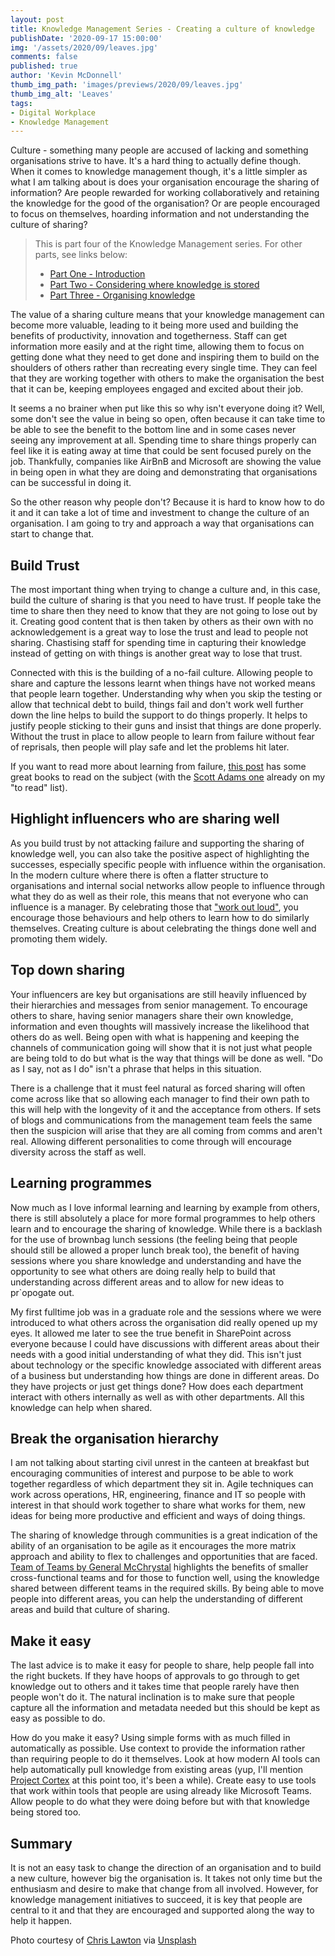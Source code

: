 ```yaml
---
layout: post
title: Knowledge Management Series - Creating a culture of knowledge
publishDate: '2020-09-17 15:00:00'
img: '/assets/2020/09/leaves.jpg'
comments: false
published: true
author: 'Kevin McDonnell'
thumb_img_path: 'images/previews/2020/09/leaves.jpg'
thumb_img_alt: 'Leaves'
tags:
- Digital Workplace
- Knowledge Management
---
```

Culture - something many people are accused of lacking and something organisations strive to have. It's a hard thing to actually define though. When it comes to knowledge management though, it's a little simpler as what I am talking about is does your organisation encourage the sharing of information? Are people rewarded for working collaboratively and retaining the knowledge for the good of the organisation? Or are people encouraged to focus on themselves, hoarding information and not understanding the culture of sharing?

> This is part four of the Knowledge Management series. For other parts, see links below:
> * [Part One - Introduction](/2020/08/12/knowledge-management-series)
> * [Part Two - Considering where knowledge is stored](/2020/09/10/knowledge-management-series-considering-where-knowledge-is-stored)
> * [Part Three - Organising knowledge](/2020/09/14/knowledge-management-organising-knowledge)

The value of a sharing culture means that your knowledge management can become more valuable, leading to it being more used and building the benefits of productivity, innovation and togetherness. Staff can get information more easily and at the right time, allowing them to focus on getting done what they need to get done and inspiring them to build on the shoulders of others rather than recreating every single time. They can feel that they are working together with others to make the organisation the best that it can be, keeping employees engaged and excited about their job.

It seems a no brainer when put like this so why isn't everyone doing it? Well, some don't see the value in being so open, often because it can take time to be able to see the benefit to the bottom line and in some cases never seeing any improvement at all. Spending time to share things properly can feel like it is eating away at time that could be sent focused purely on the job. Thankfully, companies like AirBnB and Microsoft are showing the value in being open in what they are doing and demonstrating that organisations can be successful in doing it.

So the other reason why people don't? Because it is hard to know how to do it and it can take a lot of time and investment to change the culture of an organisation. I am going to try and approach a way that organisations can start to change that.

## Build Trust

The most important thing when trying to change a culture and, in this case, build the culture of sharing is that you need to have trust. If people take the time to share then they need to know that they are not going to lose out by it. Creating good content that is then taken by others as their own with no acknowledgement is a great way to lose the trust and lead to people not sharing. Chastising staff for spending time in capturing their knowledge instead of getting on with things is another great way to lose that trust.

Connected with this is the building of a no-fail culture. Allowing people to share and capture the lessons learnt when things have not worked means that people learn together. Understanding why when you skip the testing or allow that technical debt to build, things fail and don't work well further down the line helps to build the support to do things properly. It helps to justify people sticking to their guns and insist that things are done properly. Without the trust in place to allow people to learn from failure without fear of reprisals, then people will play safe and let the problems hit later.

If you want to read more about learning from failure, [this post](https://medium.com/@ShaneLester2016/5-best-books-about-learning-from-failure-db1fe8b2fac1) has some great books to read on the subject (with the [Scott Adams one](https://www.goodreads.com/book/show/17859574-how-to-fail-at-almost-everything-and-still-win-big) already on my "to read" list).

## Highlight influencers who are sharing well

As you build trust by not attacking failure and supporting the sharing of knowledge well, you can also take the positive aspect of highlighting the successes, especially specific people with influence within the organisation. In the modern culture where there is often a flatter structure to organisations and internal social networks allow people to influence through what they do as well as their role, this means that not everyone who can influence is a manager. By celebrating those that ["work out loud"](https://www.allthingsic.com/wol/), you encourage those behaviours and help others to learn how to do similarly themselves. Creating culture is about celebrating the things done well and promoting them widely.

## Top down sharing

Your influencers are key but organisations are still heavily influenced by their hierarchies and messages from senior management. To encourage others to share, having senior managers share their own knowledge, information and even thoughts will massively increase the likelihood that others do as well. Being open with what is happening and keeping the channels of communication going will show that it is not just what people are being told to do but what is the way that things will be done as well. "Do as I say, not as I do" isn't a phrase that helps in this situation. 

There is a challenge that it must feel natural as forced sharing will often come across like that so allowing each manager to find their own path to this will help with the longevity of it and the acceptance from others. If sets of blogs and communications from the management team feels the same then the suspicion will arise that they are all coming from comms and aren't real. Allowing different personalities to come through will encourage diversity across the staff as well.

## Learning programmes

Now much as I love informal learning and learning by example from others, there is still absolutely a place for more formal programmes to help others learn and to encourage the sharing of knowledge. While there is a backlash for the use of brownbag lunch sessions (the feeling being that people should still be allowed a proper lunch break too), the benefit of having sessions where you share knowledge and understanding and have the opportunity to see what others are doing really help to build that understanding across different areas and to allow for new ideas to pr`opogate out.

My first fulltime job was in a graduate role and the sessions where we were introduced to what others across the organisation did really opened up my eyes. It allowed me later to see the true benefit in SharePoint across everyone because I could have discussions with different areas about their needs with a good initial understanding of what they did. This isn't just about technology or the specific knowledge associated with different areas of a business but understanding how things are done in different areas. Do they have projects or just get things done? How does each department interact with others internally as well as with other departments. All this knowledge can help when shared.

## Break the organisation hierarchy

I am not talking about starting civil unrest in the canteen at breakfast but encouraging communities of interest and purpose to be able to work together regardless of which department they sit in. Agile techniques can work across operations, HR, engineering, finance and IT so people with interest in that should work together to share what works for them, new ideas for being more productive and efficient and ways of doing things.

The sharing of knowledge through communities is a great indication of the ability of an organisation to be agile as it encourages the more matrix approach and ability to flex to challenges and opportunities that are faced. [Team of Teams by General McChrystal](https://thearmyleader.co.uk/team-of-teams/) highlights the benefits of smaller cross-functional teams and for those to function well, using the knowledge shared between different teams in the required skills. By being able to move people into different areas, you can help the understanding of different areas and build that culture of sharing.

## Make it easy

The last advice is to make it easy for people to share, help people fall into the right buckets. If they have hoops of approvals to go through to get knowledge out to others and it takes time that people rarely have then people won't do it. The natural inclination is to make sure that people capture all the information and metadata needed but this should be kept as easy as possible to do.

How do you make it easy? Using simple forms with as much filled in automatically as possible. Use context to provide the information rather than requiring people to do it themselves. Look at how modern AI tools can help automatically pull knowledge from existing areas (yup, I'll mention [Project Cortex](https://aka.ms/projectcortex) at this point too, it's been a while). Create easy to use tools that work within tools that people are using already like Microsoft Teams. Allow people to do what they were doing before but with that knowledge being stored too.

## Summary

It is not an easy task to change the direction of an organisation and to build a new culture, however big the organisation is. It takes not only time but the enthusiasm and desire to make that change from all involved. However, for knowledge management initiatives to succeed, it is key that people are central to it and that they are encouraged and supported along the way to help it happen. 

Photo courtesy of [Chris Lawton](https://unsplash.com/@chrislawton) via [Unsplash](https://unsplash.com)
